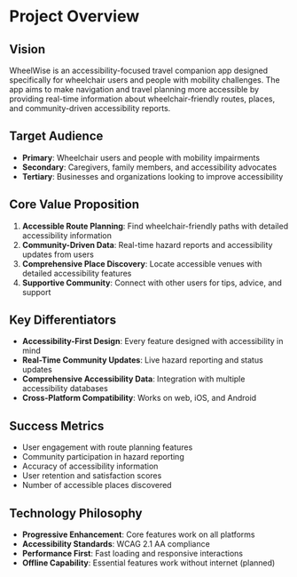 # Project Overview

## Vision

WheelWise is an accessibility-focused travel companion app designed specifically for wheelchair users and people with mobility challenges. The app aims to make navigation and travel planning more accessible by providing real-time information about wheelchair-friendly routes, places, and community-driven accessibility reports.

## Target Audience

- **Primary**: Wheelchair users and people with mobility impairments
- **Secondary**: Caregivers, family members, and accessibility advocates
- **Tertiary**: Businesses and organizations looking to improve accessibility

## Core Value Proposition

1. **Accessible Route Planning**: Find wheelchair-friendly paths with detailed accessibility information
2. **Community-Driven Data**: Real-time hazard reports and accessibility updates from users
3. **Comprehensive Place Discovery**: Locate accessible venues with detailed accessibility features
4. **Supportive Community**: Connect with other users for tips, advice, and support

## Key Differentiators

- **Accessibility-First Design**: Every feature designed with accessibility in mind
- **Real-Time Community Updates**: Live hazard reporting and status updates
- **Comprehensive Accessibility Data**: Integration with multiple accessibility databases
- **Cross-Platform Compatibility**: Works on web, iOS, and Android

## Success Metrics

- User engagement with route planning features
- Community participation in hazard reporting
- Accuracy of accessibility information
- User retention and satisfaction scores
- Number of accessible places discovered

## Technology Philosophy

- **Progressive Enhancement**: Core features work on all platforms
- **Accessibility Standards**: WCAG 2.1 AA compliance
- **Performance First**: Fast loading and responsive interactions
- **Offline Capability**: Essential features work without internet (planned)